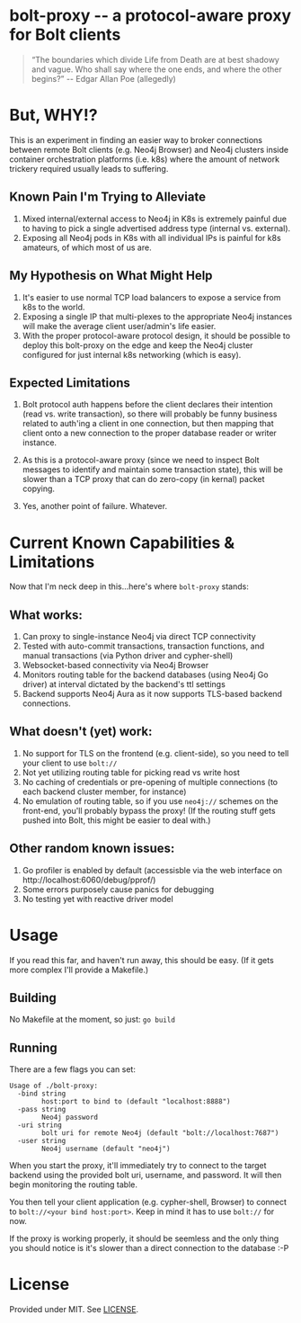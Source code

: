# bolt-proxy -- a protocol-aware proxy for Bolt clients

> “The boundaries which divide Life from Death are at best shadowy and
>  vague. Who shall say where the one ends, and where the other begins?”
>      -- Edgar Allan Poe (allegedly)

# But, WHY!?

This is an experiment in finding an easier way to broker connections
between remote Bolt clients (e.g. Neo4j Browser) and Neo4j clusters
inside container orchestration platforms (i.e. k8s) where the amount
of network trickery required usually leads to suffering.

## Known Pain I'm Trying to Alleviate

1. Mixed internal/external access to Neo4j in K8s is extremely painful
   due to having to pick a single advertised address type (internal
   vs. external).
2. Exposing all Neo4j pods in K8s with all individual IPs is painful
   for k8s amateurs, of which most of us are.

## My Hypothesis on What Might Help

1. It's easier to use normal TCP load balancers to expose a service
   from k8s to the world.
2. Exposing a single IP that multi-plexes to the appropriate Neo4j
   instances will make the average client user/admin's life easier.
3. With the proper protocol-aware protocol design, it should be
   possible to deploy this bolt-proxy on the edge and keep the Neo4j
   cluster configured for just internal k8s networking (which is easy).

## Expected Limitations

1. Bolt protocol auth happens before the client declares their
   intention (read vs. write transaction), so there will probably be
   funny business related to auth'ing a client in one connection, but
   then mapping that client onto a new connection to the proper
   database reader or writer instance.

2. As this is a protocol-aware proxy (since we need to inspect Bolt
   messages to identify and maintain some transaction state), this
   will be slower than a TCP proxy that can do zero-copy (in kernal)
   packet copying.

2. Yes, another point of failure. Whatever.

# Current Known Capabilities & Limitations
Now that I'm neck deep in this...here's where `bolt-proxy` stands:

## What works:
1. Can proxy to single-instance Neo4j via direct TCP connectivity
2. Tested with auto-commit transactions, transaction functions, and
   manual transactions (via Python driver and cypher-shell)
3. Websocket-based connectivity via Neo4j Browser
4. Monitors routing table for the backend databases (using Neo4j Go
   driver) at interval dictated by the backend's ttl settings
5. Backend supports Neo4j Aura as it now supports TLS-based
   backend connections.

## What doesn't (yet) work:
1. No support for TLS on the frontend (e.g. client-side), so you need
   to tell your client to use `bolt://`
2. Not yet utilizing routing table for picking read vs write host
3. No caching of credentials or pre-opening of multiple connections
   (to each backend cluster member, for instance)
4. No emulation of routing table, so if you use `neo4j://` schemes on
   the front-end, you'll probably bypass the proxy! (If the routing
   stuff gets pushed into Bolt, this might be easier to deal with.)

## Other random known issues:
1. Go profiler is enabled by default (accessisble via the web
   interface on http://localhost:6060/debug/pprof/)
2. Some errors purposely cause panics for debugging
3. No testing yet with reactive driver model

# Usage

If you read this far, and haven't run away, this should be easy. (If
it gets more complex I'll provide a Makefile.)

## Building

No Makefile at the moment, so just: `go build`

## Running

There are a few flags you can set:

```
Usage of ./bolt-proxy:
  -bind string
        host:port to bind to (default "localhost:8888")
  -pass string
        Neo4j password
  -uri string
        bolt uri for remote Neo4j (default "bolt://localhost:7687")
  -user string
        Neo4j username (default "neo4j")
```

When you start the proxy, it'll immediately try to connect to the
target backend using the provided bolt uri, username, and password. It
will then begin monitoring the routing table.

You then tell your client application (e.g. cypher-shell, Browser) to
connect to `bolt://<your bind host:port>`. Keep in mind it has to use
`bolt://` for now.

If the proxy is working properly, it should be seemless and the only
thing you should notice is it's slower than a direct connection to the
database :-P

# License

Provided under MIT. See [LICENSE](./LICENSE).
